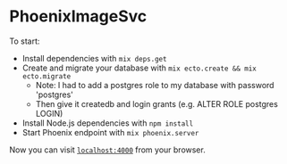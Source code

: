 # PhoenixImageSvc

To start:

  * Install dependencies with `mix deps.get`
  * Create and migrate your database with `mix ecto.create && mix ecto.migrate`
    * Note: I had to add a postgres role to my database with password 'postgres'
    * Then give it createdb and login grants (e.g. ALTER ROLE postgres LOGIN)
  * Install Node.js dependencies with `npm install`
  * Start Phoenix endpoint with `mix phoenix.server`

Now you can visit [`localhost:4000`](http://localhost:4000) from your browser.